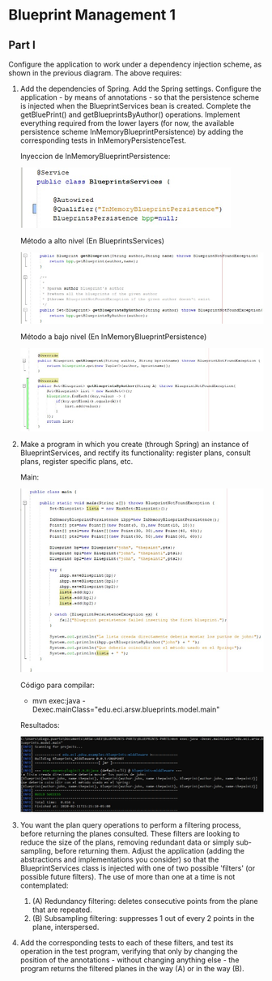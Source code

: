 # Blueprint Management 1

## Part I

Configure the application to work under a dependency injection scheme, as shown in the previous diagram.
The above requires:
1. Add the dependencies of Spring. Add the Spring settings. Configure the application - by means of annotations - so that the persistence scheme is injected when the BlueprintServices bean is created. Complete the getBluePrint() and getBlueprintsByAuthor() operations. Implement everything required from the lower layers (for now, the available persistence scheme InMemoryBlueprintPersistence) by adding the corresponding tests in InMemoryPersistenceTest.

    Inyeccion de InMemoryBlueprintPersistence:
    
    ![](BLUEPRINTS-PART1/img/1.jpg)
    
    Método a alto nivel (En BlueprintsServices)
    
    ![](BLUEPRINTS-PART1/img/2.jpg)
    
    Método a bajo nivel (En InMemoryBlueprintPersistence)
    
    ![](BLUEPRINTS-PART1/img/3.jpg)

2. Make a program in which you create (through Spring) an instance of BlueprintServices, and rectify its functionality: register plans, consult plans, register specific plans, etc.

    Main:
    
    ![](BLUEPRINTS-PART1/img/4.jpg)
    
    Código para compilar:
    
    - mvn exec:java -Dexec.mainClass="edu.eci.arsw.blueprints.model.main"
    
    Resultados:
    
    ![](BLUEPRINTS-PART1/img/5.jpg)

3. You want the plan query operations to perform a filtering process, before returning the planes consulted. These filters are looking to reduce the size of the plans, removing redundant data or simply sub-sampling, before returning them. Adjust the application (adding the abstractions and implementations you consider) so that the BlueprintServices class is injected with one of two possible 'filters' (or possible future filters). The use of more than one at a time is not contemplated:
    1. (A) Redundancy filtering: deletes consecutive points from the plane that are repeated.
    2. (B) Subsampling filtering: suppresses 1 out of every 2 points in the plane, interspersed. 
4. Add the corresponding tests to each of these filters, and test its operation in the test program, verifying that only by changing the position of the annotations - without changing anything else - the program returns the filtered planes in the way (A) or in the way (B).
